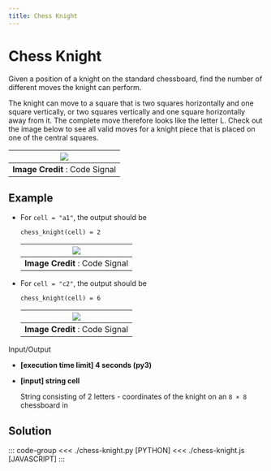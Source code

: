 ```yaml
---
title: Chess Knight
---
```


# Chess Knight

Given a position of a knight on the standard chessboard, find the number of different moves the knight can perform.

The knight can move to a square that is two squares horizontally and one square vertically, or two squares vertically and one square horizontally away from it. The complete move therefore looks like the letter L. Check out the image below to see all valid moves for a knight piece that is placed on one of the central squares.

| ![](https://codesignal.s3.amazonaws.com/tasks/chessKnight/img/knight.jpg?_tm=1624642282452)
| :-:
| **Image Credit** : Code Signal

## Example

- For `cell = "a1"`, the output should be

  ```:no-line-numbers
  chess_knight(cell) = 2
  ```

  | ![](https://codesignal.s3.amazonaws.com/tasks/chessKnight/img/ex_1.jpg?_tm=1624642282672)
  | :-:
  | **Image Credit** : Code Signal

- For `cell = "c2"`, the output should be

  ```:no-line-numbers
  chess_knight(cell) = 6
  ```

  | ![](https://codesignal.s3.amazonaws.com/tasks/chessKnight/img/ex_2.jpg?_tm=1624642282948)
  | :-:
  | **Image Credit** : Code Signal

Input/Output

- **\[execution time limit\] 4 seconds (py3)**

- **\[input\] string cell**

  String consisting of 2 letters - coordinates of the knight on an `8 × 8` chessboard in

## Solution

::: code-group
<<< ./chess-knight.py [PYTHON]
<<< ./chess-knight.js [JAVASCRIPT]
:::
